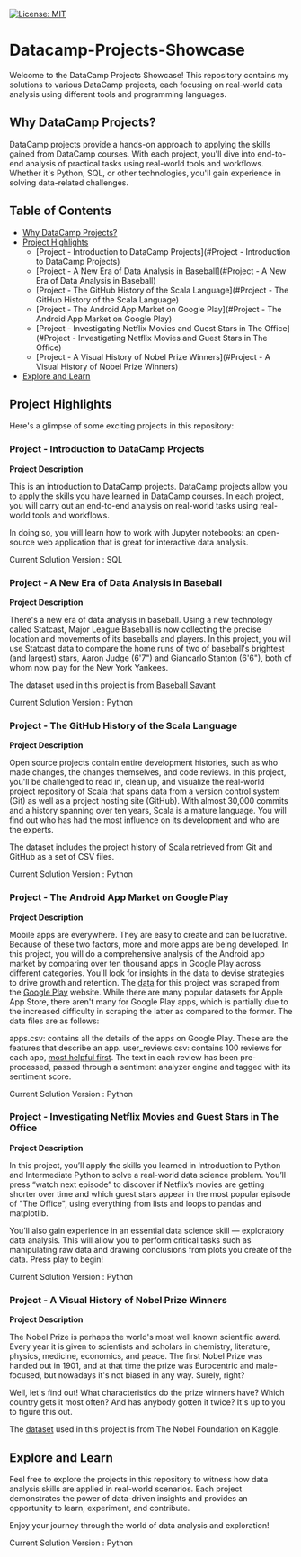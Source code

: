 [![License: MIT](https://img.shields.io/badge/License-MIT-blue.svg)](https://opensource.org/licenses/MIT)

<a name='Datacamp-Projects-Showcase'></a>
# Datacamp-Projects-Showcase
Welcome to the DataCamp Projects Showcase! This repository contains my solutions to various DataCamp projects, each focusing on real-world data analysis using different tools and programming languages.

## Why DataCamp Projects?
DataCamp projects provide a hands-on approach to applying the skills gained from DataCamp courses. With each project, you'll dive into end-to-end analysis of practical tasks using real-world tools and workflows. Whether it's Python, SQL, or other technologies, you'll gain experience in solving data-related challenges.

## Table of Contents
- [Why DataCamp Projects?](#why-datacamp-projects)
- [Project Highlights](#project-highlights)
  - [Project - Introduction to DataCamp Projects](#Project - Introduction to DataCamp Projects)
  - [Project - A New Era of Data Analysis in Baseball](#Project - A New Era of Data Analysis in Baseball)
  - [Project - The GitHub History of the Scala Language](#Project - The GitHub History of the Scala Language)
  - [Project - The Android App Market on Google Play](#Project - The Android App Market on Google Play)
  - [Project - Investigating Netflix Movies and Guest Stars in The Office](#Project - Investigating Netflix Movies and Guest Stars in The Office)
  - [Project - A Visual History of Nobel Prize Winners](#Project - A Visual History of Nobel Prize Winners)
- [Explore and Learn](#explore-and-learn)

<a name='Project Highlights'></a>
## Project Highlights
Here's a glimpse of some exciting projects in this repository:

<a name='Project - Introduction to DataCamp Projects'></a>
### Project - Introduction to DataCamp Projects

__Project Description__

This is an introduction to DataCamp projects. DataCamp projects allow you to apply the skills you have learned in DataCamp courses. In each project, you will carry out an end-to-end analysis on real-world tasks using real-world tools and workflows.

In doing so, you will learn how to work with Jupyter notebooks: an open-source web application that is great for interactive data analysis.

Current Solution Version : SQL

<a name='Project - A New Era of Data Analysis in Baseball'></a>
### Project - A New Era of Data Analysis in Baseball

__Project Description__

There's a new era of data analysis in baseball. Using a new technology called Statcast, Major League Baseball is now collecting the precise location and movements of its baseballs and players. In this project, you will use Statcast data to compare the home runs of two of baseball's brightest (and largest) stars, Aaron Judge (6'7") and Giancarlo Stanton (6'6"), both of whom now play for the New York Yankees.

The dataset used in this project is from [Baseball Savant](https://baseballsavant.mlb.com/about)

Current Solution Version : Python

<a name='Project - The GitHub History of the Scala Language'></a>
### Project - The GitHub History of the Scala Language
__Project Description__

Open source projects contain entire development histories, such as who made changes, the changes themselves, and code reviews. In this project, you'll be challenged to read in, clean up, and visualize the real-world project repository of Scala that spans data from a version control system (Git) as well as a project hosting site (GitHub). With almost 30,000 commits and a history spanning over ten years, Scala is a mature language. You will find out who has had the most influence on its development and who are the experts.

The dataset includes the project history of [Scala](https://www.scala-lang.org/) retrieved from Git and GitHub as a set of CSV files.

Current Solution Version : Python

<a name='Project - The Android App Market on Google Play'></a>
### Project - The Android App Market on Google Play

__Project Description__

Mobile apps are everywhere. They are easy to create and can be lucrative. Because of these two factors, more and more apps are being developed. In this project, you will do a comprehensive analysis of the Android app market by comparing over ten thousand apps in Google Play across different categories. You'll look for insights in the data to devise strategies to drive growth and retention. The [data](https://www.kaggle.com/lava18/google-play-store-apps) for this project was scraped from the [Google Play](https://play.google.com/store/apps?hl=en) website. While there are many popular datasets for Apple App Store, there aren't many for Google Play apps, which is partially due to the increased difficulty in scraping the latter as compared to the former. The data files are as follows:

apps.csv: contains all the details of the apps on Google Play. These are the features that describe an app.
user_reviews.csv: contains 100 reviews for each app, [most helpful first](https://www.androidpolice.com/2019/01/21/google-play-stores-redesigned-ratings-and-reviews-section-lets-you-easily-filter-by-star-rating/). The text in each review has been pre-processed, passed through a sentiment analyzer engine and tagged with its sentiment score.

Current Solution Version : Python

<a name='Project - Investigating Netflix Movies and Guest Stars in The Office'></a>
### Project - Investigating Netflix Movies and Guest Stars in The Office

__Project Description__

In this project, you’ll apply the skills you learned in Introduction to Python and Intermediate Python to solve a real-world data science problem. You’ll press “watch next episode” to discover if Netflix’s movies are getting shorter over time and which guest stars appear in the most popular episode of "The Office", using everything from lists and loops to pandas and matplotlib.

You’ll also gain experience in an essential data science skill — exploratory data analysis. This will allow you to perform critical tasks such as manipulating raw data and drawing conclusions from plots you create of the data. Press play to begin!

Current Solution Version : Python

<a name='Project - A Visual History of Nobel Prize Winners'></a>
### Project - A Visual History of Nobel Prize Winners

__Project Description__

The Nobel Prize is perhaps the world's most well known scientific award. Every year it is given to scientists and scholars in chemistry, literature, physics, medicine, economics, and peace. The first Nobel Prize was handed out in 1901, and at that time the prize was Eurocentric and male-focused, but nowadays it's not biased in any way. Surely, right?

Well, let's find out! What characteristics do the prize winners have? Which country gets it most often? And has anybody gotten it twice? It's up to you to figure this out.

The [dataset](https://www.kaggle.com/nobelfoundation/nobel-laureates) used in this project is from The Nobel Foundation on Kaggle.

## Explore and Learn

Feel free to explore the projects in this repository to witness how data analysis skills are applied in real-world scenarios. Each project demonstrates the power of data-driven insights and provides an opportunity to learn, experiment, and contribute.

Enjoy your journey through the world of data analysis and exploration!

Current Solution Version : Python
